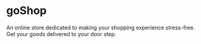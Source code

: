 # goShop
An online store dedicated to making your shopping experience stress-free. Get your goods delivered to your door step.
